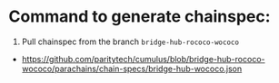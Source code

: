 # Command to generate chainspec:

1. Pull chainspec from the branch `bridge-hub-rococo-wococo`
- https://github.com/paritytech/cumulus/blob/bridge-hub-rococo-wococo/parachains/chain-specs/bridge-hub-wococo.json


